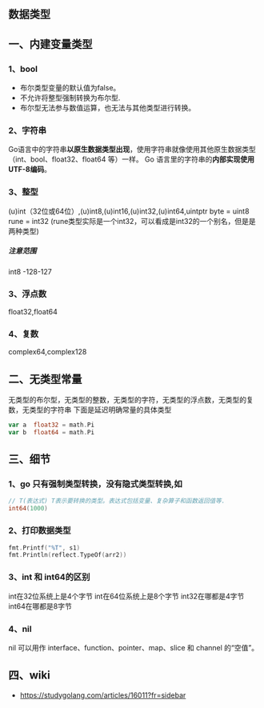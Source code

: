## 数据类型
## 一、内建变量类型
### 1、bool
- 布尔类型变量的默认值为false。
- 不允许将整型强制转换为布尔型.
- 布尔型无法参与数值运算，也无法与其他类型进行转换。

### 2、字符串
Go语言中的字符串**以原生数据类型出现**，使用字符串就像使用其他原生数据类型（int、bool、float32、float64 等）一样。 Go 语言里的字符串的**内部实现使用UTF-8编码**。

### 3、整型 
(u)int（32位或64位）,(u)int8,(u)int16,(u)int32,(u)int64,uintptr
byte = uint8
rune = int32 (rune类型实际是一个int32，可以看成是int32的一个别名，但是是两种类型)

##### 注意范围
int8 -128-127

### 3、浮点数
float32,float64

### 4、复数
complex64,complex128

## 二、无类型常量
无类型的布尔型，无类型的整数，无类型的字符，无类型的浮点数，无类型的复数，无类型的字符串
下面是延迟明确常量的具体类型
```go
var a  float32 = math.Pi 
var b  float64 = math.Pi
```

## 三、细节
### 1、go 只有强制类型转换，没有隐式类型转换,如
```go
// T(表达式) T表示要转换的类型。表达式包括变量、复杂算子和函数返回值等.
int64(1000)
```

### 2、打印数据类型
```go
fmt.Printf("%T", s1) 
fmt.Println(reflect.TypeOf(arr2))
```

### 3、int 和 int64的区别 
int在32位系统上是4个字节
int在64位系统上是8个字节
int32在哪都是4字节
int64在哪都是8字节

### 4、nil
nil 可以用作 interface、function、pointer、map、slice 和 channel 的“空值”。

## 四、wiki
* https://studygolang.com/articles/16011?fr=sidebar